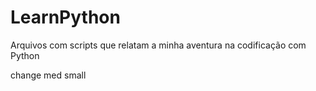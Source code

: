 # LearnPython
Arquivos com scripts que relatam a minha aventura na codificação com Python

change med small